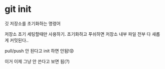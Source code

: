# git init

깃 저장소를 초기화하는 명령어

저장소 초기 세팅할때만 사용하기. 초기화하고 푸쉬하면 저장소 내부 파일 전부 다 새롭게 커밋된다..

pull/push 안 된다고 init 하면 안됨!😡

이거 이제 그냥 안 쓴다고 보면 됨(?)
